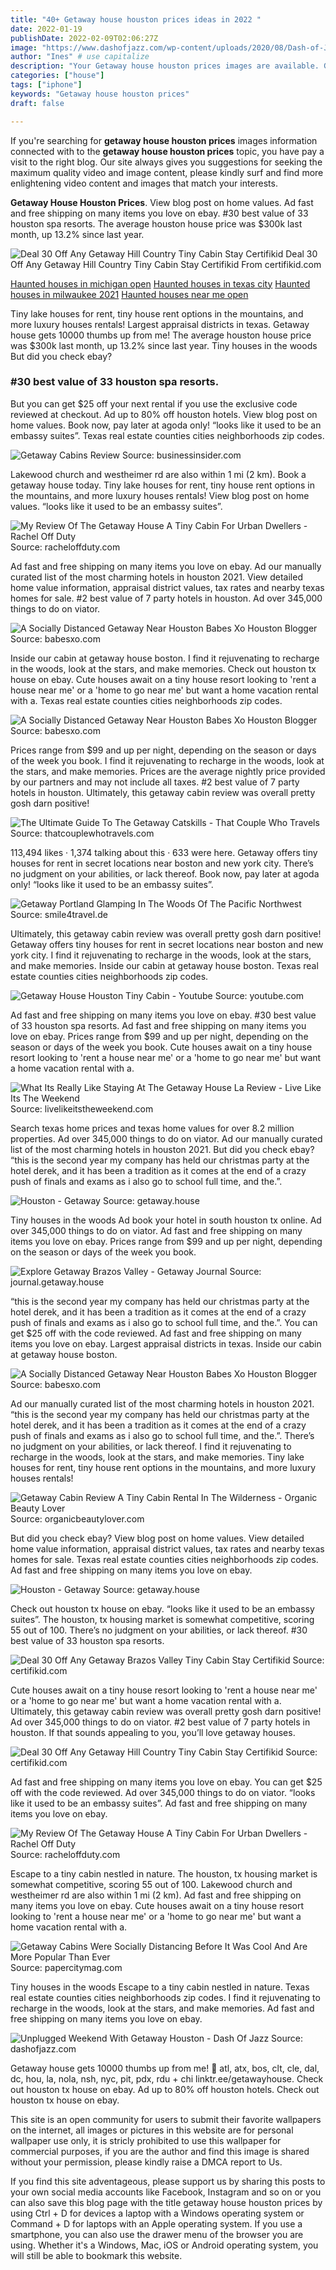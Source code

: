```yaml
---
title: "40+ Getaway house houston prices ideas in 2022 "
date: 2022-01-19
publishDate: 2022-02-09T02:06:27Z
image: "https://www.dashofjazz.com/wp-content/uploads/2020/08/Dash-of-Jazz-Getaway-Houston-3.jpg"
author: "Ines" # use capitalize
description: "Your Getaway house houston prices images are available. Getaway house houston prices are a topic that is being searched for and liked by netizens today. You can Get the Getaway house houston prices files here. Get all royalty-free photos and vectors."
categories: ["house"]
tags: ["iphone"]
keywords: "Getaway house houston prices"
draft: false

---
```


If you're searching for **getaway house houston prices** images information connected with to the **getaway house houston prices** topic, you have pay a visit to the right  blog.  Our site always  gives you  suggestions  for seeking  the maximum  quality video and image  content, please kindly surf and find more enlightening video content and images  that match your interests.

**Getaway House Houston Prices**. View blog post on home values. Ad fast and free shipping on many items you love on ebay. #30 best value of 33 houston spa resorts. The average houston house price was $300k last month, up 13.2% since last year.

![Deal 30 Off Any Getaway Hill Country Tiny Cabin Stay Certifikid](https://s3.amazonaws.com/images.certifikid.com/content_images/6/1220a_Getaway-HOUS-61.jpg "Deal 30 Off Any Getaway Hill Country Tiny Cabin Stay Certifikid")
Deal 30 Off Any Getaway Hill Country Tiny Cabin Stay Certifikid From certifikid.com

[Haunted houses in michigan open](/haunted-houses-in-michigan-open/)
[Haunted houses in texas city](/haunted-houses-in-texas-city/)
[Haunted houses in milwaukee 2021](/haunted-houses-in-milwaukee-2021/)
[Haunted houses near me open](/haunted-houses-near-me-open/)

Tiny lake houses for rent, tiny house rent options in the mountains, and more luxury houses rentals! Largest appraisal districts in texas. Getaway house gets 10000 thumbs up from me! The average houston house price was $300k last month, up 13.2% since last year. Tiny houses in the woods But did you check ebay?

### #30 best value of 33 houston spa resorts.

But you can get $25 off your next rental if you use the exclusive code reviewed at checkout. Ad up to 80% off houston hotels. View blog post on home values. Book now, pay later at agoda only! “looks like it used to be an embassy suites”. Texas real estate counties cities neighborhoods zip codes.


![Getaway Cabins Review](https://i.insider.com/5f31a666de1e9613525e9bc7?width=750&amp;format=jpeg&amp;auto=webp "Getaway Cabins Review")
Source: businessinsider.com

Lakewood church and westheimer rd are also within 1 mi (2 km). Book a getaway house today. Tiny lake houses for rent, tiny house rent options in the mountains, and more luxury houses rentals! View blog post on home values. “looks like it used to be an embassy suites”.

![My Review Of The Getaway House A Tiny Cabin For Urban Dwellers - Rachel Off Duty](https://racheloffduty.com/wp-content/uploads/2021/07/getaway-house-tiny-cabin-1024x683.jpg "My Review Of The Getaway House A Tiny Cabin For Urban Dwellers - Rachel Off Duty")
Source: racheloffduty.com

Ad fast and free shipping on many items you love on ebay. Ad our manually curated list of the most charming hotels in houston 2021. View detailed home value information, appraisal district values, tax rates and nearby texas homes for sale. #2 best value of 7 party hotels in houston. Ad over 345,000 things to do on viator.

![A Socially Distanced Getaway Near Houston Babes Xo Houston Blogger](https://babesxo.com/wp-content/uploads/2020/07/IMG_5861.jpg "A Socially Distanced Getaway Near Houston Babes Xo Houston Blogger")
Source: babesxo.com

Inside our cabin at getaway house boston. I find it rejuvenating to recharge in the woods, look at the stars, and make memories. Check out houston tx house on ebay. Cute houses await on a tiny house resort looking to &#039;rent a house near me&#039; or a &#039;home to go near me&#039; but want a home vacation rental with a. Texas real estate counties cities neighborhoods zip codes.

![A Socially Distanced Getaway Near Houston Babes Xo Houston Blogger](https://babesxo.com/wp-content/uploads/2020/07/IMG_6071.jpg "A Socially Distanced Getaway Near Houston Babes Xo Houston Blogger")
Source: babesxo.com

Prices range from $99 and up per night, depending on the season or days of the week you book. I find it rejuvenating to recharge in the woods, look at the stars, and make memories. Prices are the average nightly price provided by our partners and may not include all taxes. #2 best value of 7 party hotels in houston. Ultimately, this getaway cabin review was overall pretty gosh darn positive!

![The Ultimate Guide To The Getaway Catskills - That Couple Who Travels](https://www.thatcouplewhotravels.com/wp-content/uploads/2020/09/getaway_couple_in_bed_reading-768x1024.jpg "The Ultimate Guide To The Getaway Catskills - That Couple Who Travels")
Source: thatcouplewhotravels.com

113,494 likes · 1,374 talking about this · 633 were here. Getaway offers tiny houses for rent in secret locations near boston and new york city. There’s no judgment on your abilities, or lack thereof. Book now, pay later at agoda only! “looks like it used to be an embassy suites”.

![Getaway Portland Glamping In The Woods Of The Pacific Northwest](https://smile4travel.de/wp-content/uploads/2020/07/USA-Washington-Getaway-Mount-Adams-Panorama-Window-2-800x533.jpg "Getaway Portland Glamping In The Woods Of The Pacific Northwest")
Source: smile4travel.de

Ultimately, this getaway cabin review was overall pretty gosh darn positive! Getaway offers tiny houses for rent in secret locations near boston and new york city. I find it rejuvenating to recharge in the woods, look at the stars, and make memories. Inside our cabin at getaway house boston. Texas real estate counties cities neighborhoods zip codes.

![Getaway House Houston Tiny Cabin - Youtube](https://i.ytimg.com/vi/8jJuQoElmak/maxresdefault.jpg "Getaway House Houston Tiny Cabin - Youtube")
Source: youtube.com

Ad fast and free shipping on many items you love on ebay. #30 best value of 33 houston spa resorts. Ad fast and free shipping on many items you love on ebay. Prices range from $99 and up per night, depending on the season or days of the week you book. Cute houses await on a tiny house resort looking to &#039;rent a house near me&#039; or a &#039;home to go near me&#039; but want a home vacation rental with a.

![What Its Really Like Staying At The Getaway House La Review - Live Like Its The Weekend](https://www.livelikeitstheweekend.com/wp-content/uploads/2020/08/Getaway-House-Review.jpg "What Its Really Like Staying At The Getaway House La Review - Live Like Its The Weekend")
Source: livelikeitstheweekend.com

Search texas home prices and texas home values for over 8.2 million properties. Ad over 345,000 things to do on viator. Ad our manually curated list of the most charming hotels in houston 2021. But did you check ebay? “this is the second year my company has held our christmas party at the hotel derek, and it has been a tradition as it comes at the end of a crazy push of finals and exams as i also go to school full time, and the.”.

![Houston - Getaway](https://images.ctfassets.net/su91f9ruo9t2/edVVRc745ozJuDuoaglKL/3d9d451a23bd105026285845bd73916f/HandcraftedHideaway.jpg?w=1000&amp;q=50 "Houston - Getaway")
Source: getaway.house

Tiny houses in the woods Ad book your hotel in south houston tx online. Ad over 345,000 things to do on viator. Ad fast and free shipping on many items you love on ebay. Prices range from $99 and up per night, depending on the season or days of the week you book.

![Explore Getaway Brazos Valley - Getaway Journal](https://journal.getaway.house/wp-content/uploads/2020/04/IMG_2030-1440x960.jpg "Explore Getaway Brazos Valley - Getaway Journal")
Source: journal.getaway.house

“this is the second year my company has held our christmas party at the hotel derek, and it has been a tradition as it comes at the end of a crazy push of finals and exams as i also go to school full time, and the.”. You can get $25 off with the code reviewed. Ad fast and free shipping on many items you love on ebay. Largest appraisal districts in texas. Inside our cabin at getaway house boston.

![A Socially Distanced Getaway Near Houston Babes Xo Houston Blogger](https://babesxo.com/wp-content/uploads/2020/07/getaway-house-review-1.jpg "A Socially Distanced Getaway Near Houston Babes Xo Houston Blogger")
Source: babesxo.com

Ad our manually curated list of the most charming hotels in houston 2021. “this is the second year my company has held our christmas party at the hotel derek, and it has been a tradition as it comes at the end of a crazy push of finals and exams as i also go to school full time, and the.”. There’s no judgment on your abilities, or lack thereof. I find it rejuvenating to recharge in the woods, look at the stars, and make memories. Tiny lake houses for rent, tiny house rent options in the mountains, and more luxury houses rentals!

![Getaway Cabin Review A Tiny Cabin Rental In The Wilderness - Organic Beauty Lover](https://organicbeautylover.com/wp-content/uploads/2020/03/C9A11729-4AF3-4007-8DE6-33E3AF5B9D67-1024x768.jpeg "Getaway Cabin Review A Tiny Cabin Rental In The Wilderness - Organic Beauty Lover")
Source: organicbeautylover.com

But did you check ebay? View blog post on home values. View detailed home value information, appraisal district values, tax rates and nearby texas homes for sale. Texas real estate counties cities neighborhoods zip codes. Ad fast and free shipping on many items you love on ebay.

![Houston - Getaway](https://images.ctfassets.net/su91f9ruo9t2/1jl6BBrDoLaqKz5pab8sYq/433f809f1118c64417d80888ba7b4857/CabinTypes_1Bed__1_.jpg?w=500&amp;q=50 "Houston - Getaway")
Source: getaway.house

Check out houston tx house on ebay. “looks like it used to be an embassy suites”. The houston, tx housing market is somewhat competitive, scoring 55 out of 100. There’s no judgment on your abilities, or lack thereof. #30 best value of 33 houston spa resorts.

![Deal 30 Off Any Getaway Brazos Valley Tiny Cabin Stay Certifikid](https://s3.amazonaws.com/images.certifikid.com/content_images/6/1220a_Getaway-HOUS-7.jpg "Deal 30 Off Any Getaway Brazos Valley Tiny Cabin Stay Certifikid")
Source: certifikid.com

Cute houses await on a tiny house resort looking to &#039;rent a house near me&#039; or a &#039;home to go near me&#039; but want a home vacation rental with a. Ultimately, this getaway cabin review was overall pretty gosh darn positive! Ad over 345,000 things to do on viator. #2 best value of 7 party hotels in houston. If that sounds appealing to you, you’ll love getaway houses.

![Deal 30 Off Any Getaway Hill Country Tiny Cabin Stay Certifikid](https://s3.amazonaws.com/images.certifikid.com/content_images/6/1220a_Getaway-HOUS-61.jpg "Deal 30 Off Any Getaway Hill Country Tiny Cabin Stay Certifikid")
Source: certifikid.com

Ad fast and free shipping on many items you love on ebay. You can get $25 off with the code reviewed. Ad over 345,000 things to do on viator. “looks like it used to be an embassy suites”. Ad fast and free shipping on many items you love on ebay.

![My Review Of The Getaway House A Tiny Cabin For Urban Dwellers - Rachel Off Duty](https://racheloffduty.com/wp-content/uploads/2021/07/getaway-house-tiny-cabin-18.jpg "My Review Of The Getaway House A Tiny Cabin For Urban Dwellers - Rachel Off Duty")
Source: racheloffduty.com

Escape to a tiny cabin nestled in nature. The houston, tx housing market is somewhat competitive, scoring 55 out of 100. Lakewood church and westheimer rd are also within 1 mi (2 km). Ad fast and free shipping on many items you love on ebay. Cute houses await on a tiny house resort looking to &#039;rent a house near me&#039; or a &#039;home to go near me&#039; but want a home vacation rental with a.

![Getaway Cabins Were Socially Distancing Before It Was Cool And Are More Popular Than Ever](https://www.papercitymag.com/wp-content/uploads/2019/10/257E93E2-9EFC-446A-9CAC-AF39217B745A-1200x800.jpeg "Getaway Cabins Were Socially Distancing Before It Was Cool And Are More Popular Than Ever")
Source: papercitymag.com

Tiny houses in the woods Escape to a tiny cabin nestled in nature. Texas real estate counties cities neighborhoods zip codes. I find it rejuvenating to recharge in the woods, look at the stars, and make memories. Ad fast and free shipping on many items you love on ebay.

![Unplugged Weekend With Getaway Houston - Dash Of Jazz](https://www.dashofjazz.com/wp-content/uploads/2020/08/Dash-of-Jazz-Getaway-Houston-3.jpg "Unplugged Weekend With Getaway Houston - Dash Of Jazz")
Source: dashofjazz.com

Getaway house gets 10000 thumbs up from me! 📍 atl, atx, bos, clt, cle, dal, dc, hou, la, nola, nsh, nyc, pit, pdx, rdu + chi linktr.ee/getawayhouse. Check out houston tx house on ebay. Ad up to 80% off houston hotels. Check out houston tx house on ebay.

This site is an open community for users to submit their favorite wallpapers on the internet, all images or pictures in this website are for personal wallpaper use only, it is stricly prohibited to use this wallpaper for commercial purposes, if you are the author and find this image is shared without your permission, please kindly raise a DMCA report to Us.

If you find this site adventageous, please support us by sharing this posts to your own social media accounts like Facebook, Instagram and so on or you can also save this blog page with the title getaway house houston prices by using Ctrl + D for devices a laptop with a Windows operating system or Command + D for laptops with an Apple operating system. If you use a smartphone, you can also use the drawer menu of the browser you are using. Whether it's a Windows, Mac, iOS or Android operating system, you will still be able to bookmark this website.
